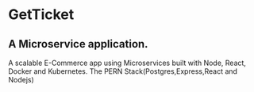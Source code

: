 # GetTicket

## A Microservice application.

A scalable E-Commerce app using Microservices built with Node, React, Docker and Kubernetes. The PERN Stack(Postgres,Express,React and Nodejs) 
